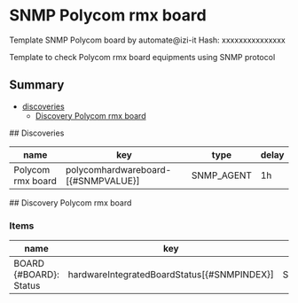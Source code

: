 # SNMP Polycom rmx board
Template SNMP Polycom board  by automate@izi-it
Hash: xxxxxxxxxxxxxxx

Template to check Polycom rmx board equipments using SNMP protocol
## Summary
* [discoveries](#discoveries)
  * [Discovery Polycom rmx board ](#discovery_polycom_rmx_board
)
<a name="discoveries" />
## Discoveries

| name | key | type | delay |
| ------------- |------------- |------------- |------------- |
| Polycom rmx board | polycomhardwareboard-[{#SNMPVALUE}] | SNMP_AGENT | 1h |

<a name="discovery_polycom_rmx_board" />
## Discovery Polycom rmx board

### Items

| name | key | type |
| ------------- |------------- |------------- |
| BOARD {#BOARD}: Status | hardwareIntegratedBoardStatus[{#SNMPINDEX}] | SNMP_AGENT |
